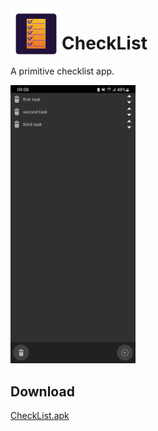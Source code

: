 <img width="82" align="left" src="https://raw.githubusercontent.com/tinycodecrank/CheckList/master/app/src/main/res/mipmap-xxhdpi/ic_launcher.webp"/>

# CheckList

A primitive checklist app.

<img src="https://raw.githubusercontent.com/tinycodecrank/CheckList/master/md/Screenshot_CheckList.png" width="200"/>

## Download
[CheckList.apk](https://github.com/tinycodecrank/CheckList/releases/download/v1.2.0/CheckList.apk)
